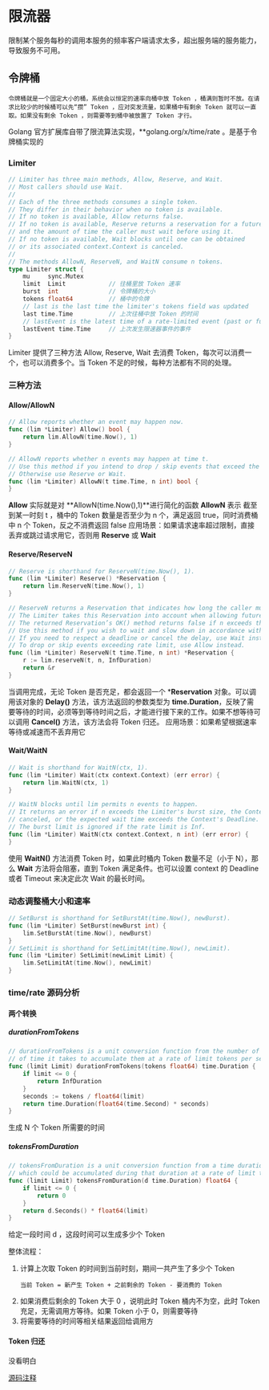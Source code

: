 # 限流器

限制某个服务每秒的调用本服务的频率客户端请求太多，超出服务端的服务能力，导致服务不可用。

## 令牌桶
```
令牌桶就是一个固定大小的桶，系统会以恒定的速率向桶中放 Token ，桶满则暂时不放。在请求比较少的时候桶可以先“攒” Token ，应对突发流量，如果桶中有剩余 Token 就可以一直取。如果没有剩余 Token ，则需要等到桶中被放置了 Token 才行。
```

Golang 官方扩展库自带了限流算法实现，**golang.org/x/time/rate 。是基于令牌桶实现的

### Limiter
```go
// Limiter has three main methods, Allow, Reserve, and Wait.
// Most callers should use Wait.
//
// Each of the three methods consumes a single token.
// They differ in their behavior when no token is available.
// If no token is available, Allow returns false.
// If no token is available, Reserve returns a reservation for a future token
// and the amount of time the caller must wait before using it.
// If no token is available, Wait blocks until one can be obtained
// or its associated context.Context is canceled.
//
// The methods AllowN, ReserveN, and WaitN consume n tokens.
type Limiter struct {
	mu     sync.Mutex
	limit  Limit            // 往桶里放 Token 速率
	burst  int              // 令牌桶的大小
	tokens float64          // 桶中的令牌
	// last is the last time the limiter's tokens field was updated
	last time.Time          // 上次往桶中放 Token 的时间
	// lastEvent is the latest time of a rate-limited event (past or future)
	lastEvent time.Time     // 上次发生限速器事件的事件
}
```

Limiter 提供了三种方法 Allow, Reserve, Wait 去消费 Token，每次可以消费一个，也可以消费多个。当 Token 不足的时候，每种方法都有不同的处理。

### 三种方法

#### Allow/AllowN
```go
// Allow reports whether an event may happen now.
func (lim *Limiter) Allow() bool {
	return lim.AllowN(time.Now(), 1)
}

// AllowN reports whether n events may happen at time t.
// Use this method if you intend to drop / skip events that exceed the rate limit.
// Otherwise use Reserve or Wait.
func (lim *Limiter) AllowN(t time.Time, n int) bool {
}
```
**Allow** 实际就是对 **AllowN(time.Now(),1)**进行简化的函数
**AllowN** 表示 截至到某一时刻 t ，桶中的 Token 数量是否至少为 n 个，满足返回 true，同时消费桶中 n 个 Token，反之不消费返回 false
应用场景：如果请求速率超过限制，直接丢弃或跳过请求用它，否则用 **Reserve** 或 **Wait**

#### Reserve/ReserveN

```go
// Reserve is shorthand for ReserveN(time.Now(), 1).
func (lim *Limiter) Reserve() *Reservation {
	return lim.ReserveN(time.Now(), 1)
}

// ReserveN returns a Reservation that indicates how long the caller must wait before n events happen.
// The Limiter takes this Reservation into account when allowing future events.
// The returned Reservation’s OK() method returns false if n exceeds the Limiter's burst size.
// Use this method if you wish to wait and slow down in accordance with the rate limit without dropping events.
// If you need to respect a deadline or cancel the delay, use Wait instead.
// To drop or skip events exceeding rate limit, use Allow instead.
func (lim *Limiter) ReserveN(t time.Time, n int) *Reservation {
	r := lim.reserveN(t, n, InfDuration)
	return &r
}
```
当调用完成，无论 Token 是否充足，都会返回一个 ***Reservation** 对象。可以调用该对象的 **Delay()** 方法，该方法返回的参数类型为 **time.Duration**，反映了需要等待的时间，必须等到等待时间之后，才能进行接下来的工作。如果不想等待可以调用 **Cancel()** 方法，该方法会将 Token 归还。
应用场景：如果希望根据速率等待或减速而不丢弃用它

#### Wait/WaitN
```go
// Wait is shorthand for WaitN(ctx, 1).
func (lim *Limiter) Wait(ctx context.Context) (err error) {
	return lim.WaitN(ctx, 1)
}

// WaitN blocks until lim permits n events to happen.
// It returns an error if n exceeds the Limiter's burst size, the Context is
// canceled, or the expected wait time exceeds the Context's Deadline.
// The burst limit is ignored if the rate limit is Inf.
func (lim *Limiter) WaitN(ctx context.Context, n int) (err error) {
}
```
使用 **WaitN()** 方法消费 Token 时，如果此时桶内 Token 数量不足（小于 N），那么 **Wait** 方法将会阻塞，直到 Token 满足条件。也可以设置 context 的 Deadline 或者 Timeout 来决定此次 Wait 的最长时间。

### 动态调整桶大小和速率
```go
// SetBurst is shorthand for SetBurstAt(time.Now(), newBurst).
func (lim *Limiter) SetBurst(newBurst int) {
	lim.SetBurstAt(time.Now(), newBurst)
}
// SetLimit is shorthand for SetLimitAt(time.Now(), newLimit).
func (lim *Limiter) SetLimit(newLimit Limit) {
	lim.SetLimitAt(time.Now(), newLimit)
}
```

### time/rate 源码分析
#### 两个转换
##### durationFromTokens
```go
// durationFromTokens is a unit conversion function from the number of tokens to the duration
// of time it takes to accumulate them at a rate of limit tokens per second.
func (limit Limit) durationFromTokens(tokens float64) time.Duration {
	if limit <= 0 {
		return InfDuration
	}
	seconds := tokens / float64(limit)
	return time.Duration(float64(time.Second) * seconds)
}
```
生成 N 个 Token 所需要的时间

##### tokensFromDuration
```go
// tokensFromDuration is a unit conversion function from a time duration to the number of tokens
// which could be accumulated during that duration at a rate of limit tokens per second.
func (limit Limit) tokensFromDuration(d time.Duration) float64 {
	if limit <= 0 {
		return 0
	}
	return d.Seconds() * float64(limit)
}
```
给定一段时间 d ，这段时间可以生成多少个 Token

整体流程：
1.  计算上次取 Token 的时间到当前时刻，期间一共产生了多少个 Token
    ```
    当前 Token = 新产生 Token + 之前剩余的 Token - 要消费的 Token
    ```
2.  如果消费后剩余的 Token 大于 0 ，说明此时 Token 桶内不为空，此时 Token 充足，无需调用方等待。如果 Token 小于 0，则需要等待
3.  将需要等待的时间等相关结果返回给调用方

#### Token 归还
没看明白

[源码注释](./rate.go)
